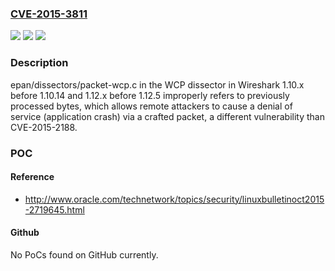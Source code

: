 ### [CVE-2015-3811](https://cve.mitre.org/cgi-bin/cvename.cgi?name=CVE-2015-3811)
![](https://img.shields.io/static/v1?label=Product&message=n%2Fa&color=blue)
![](https://img.shields.io/static/v1?label=Version&message=n%2Fa&color=blue)
![](https://img.shields.io/static/v1?label=Vulnerability&message=n%2Fa&color=brighgreen)

### Description

epan/dissectors/packet-wcp.c in the WCP dissector in Wireshark 1.10.x before 1.10.14 and 1.12.x before 1.12.5 improperly refers to previously processed bytes, which allows remote attackers to cause a denial of service (application crash) via a crafted packet, a different vulnerability than CVE-2015-2188.

### POC

#### Reference
- http://www.oracle.com/technetwork/topics/security/linuxbulletinoct2015-2719645.html

#### Github
No PoCs found on GitHub currently.

